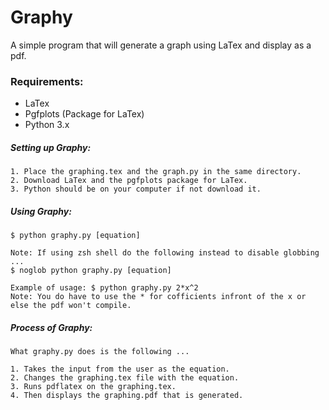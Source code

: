 # Graphy
A simple program that will generate a graph using LaTex and display as a pdf.

### Requirements:
* LaTex
* Pgfplots (Package for LaTex)
* Python 3.x
    
##### Setting up Graphy:

    1. Place the graphing.tex and the graph.py in the same directory.
    2. Download LaTex and the pgfplots package for LaTex.
    3. Python should be on your computer if not download it.
    
##### Using Graphy:
    $ python graphy.py [equation]
    
    Note: If using zsh shell do the following instead to disable globbing ...
    $ noglob python graphy.py [equation]
    
    Example of usage: $ python graphy.py 2*x^2
    Note: You do have to use the * for cofficients infront of the x or else the pdf won't compile.
    
##### Process of Graphy:
    What graphy.py does is the following ...
    
    1. Takes the input from the user as the equation.
    2. Changes the graphing.tex file with the equation.
    3. Runs pdflatex on the graphing.tex.
    4. Then displays the graphing.pdf that is generated.

    

